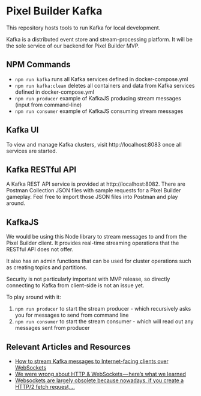 # Pixel Builder Kafka

This repository hosts tools to run Kafka for local development.

Kafka is a distributed event store and stream-processing platform. It will be the sole service of our backend for Pixel Builder MVP.

## NPM Commands

- `npm run kafka` runs all Kafka services defined in docker-compose.yml
- `npm run kafka:clean` deletes all containers and data from Kafka services defined in docker-compose.yml
- `npm run producer` example of KafkaJS producing stream messages (input from command-line)
- `npm run consumer` example of KafkaJS consuming stream messages

## Kafka UI

To view and manage Kafka clusters, visit http://localhost:8083 once all services are started.

## Kafka RESTful API

A Kafka REST API service is provided at http://localhost:8082. There are Postman Collection JSON files with sample requests for a Pixel Builder gameplay. Feel free to import those JSON files into Postman and play around.

## KafkaJS

We would be using this Node library to stream messages to and from the Pixel Builder client. It provides real-time streaming operations that the RESTful API does not offer.

It also has an admin functions that can be used for cluster operations such as creating topics and partitions.

Security is not particularly important with MVP release, so directly connecting to Kafka from client-side is not an issue yet.

To play around with it:

1. `npm run producer` to start the stream producer - which recursively asks you for messages to send from command line
2. `npm run consumer` to start the stream consumer - which will read out any messages sent from producer

## Relevant Articles and Resources

- [How to stream Kafka messages to Internet-facing clients over WebSockets](https://ably.com/topic/websockets-kafka)
- [We were wrong about HTTP & WebSockets — here’s what we learned](https://medium.com/soluto-engineering/we-were-wrong-about-http-websockets-heres-what-we-learned-9c18a0496a20)
- [Websockets are largely obsolete because nowadays, if you create a HTTP/2 fetch request,...](https://news.ycombinator.com/item?id=19014117)
